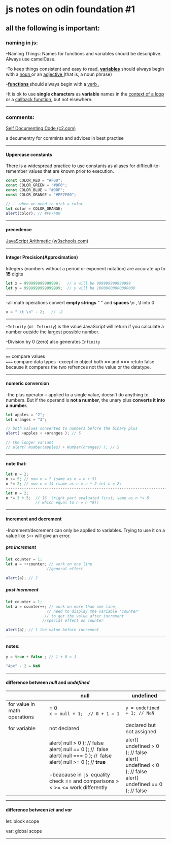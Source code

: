 # js notes on odin foundation #1

## all the following is important:

### naming in js:

-Naming Things: Names for functions and variables should be descriptive. Always use camelCase. 

-To keep things consistent and easy to read, <u>**variables**</u> should always begin with a <u>noun </u>or an <u>adjective </u>(that is, a noun phrase)

-**<u>functions </u>** should always begin with a <u>verb </u>,

-It is ok to use **single characters** as **variable** names in the <u>context of a loop </u>or a <u>callback function,</u> but not elsewhere.

-----------------------------------------

### comments:

[Self Documenting Code (c2.com)](http://wiki.c2.com/?SelfDocumentingCode)

a decumentry for commints and advices in best practise

--------------------------

#### Uppercase constants

There is a widespread practice to use constants as aliases for difficult-to-remember values that are known prior to execution.

```js
const COLOR_RED = "#F00";
const COLOR_GREEN = "#0F0";
const COLOR_BLUE = "#00F";
const COLOR_ORANGE = "#FF7F00";

// ...when we need to pick a color
let color = COLOR_ORANGE;
alert(color); // #FF7F00
```

---------------------------

#### precedence

[JavaScript Arithmetic (w3schools.com)](https://www.w3schools.com/js/js_arithmetic.asp)

--------------------------

#### Integer Precision(Approximation)

Integers (numbers without a period or exponent notation) are accurate up to **15** digits

```js
let x = 999999999999999;   // x will be 999999999999999
let y = 9999999999999999;  // y will be 10000000000000000
```

-------------

-all math operations convert **empty strings**  " " and **spaces** \n , \t into 0

```js
x = " \t \n" - 2;   // -2
```

------------------

-`Infinity` (or `-Infinity`) is the value JavaScript will return if you calculate a number outside the largest possible number.

-Division by 0 (zero) also generates `Infinity`

--------------------------------

`==` compare values  
`===` compare data types
-except in object both == and === retutn false 
 because it compares the two refrences not the value or the datatype.

--------------------

#### numeric conversion

-the plus operator `+` applied to a single value, doesn’t do anything to numbers. But if the operand is **not a number**, the unary plus **converts it into a number.**

```js
let apples = "2";
let oranges = "3";

// both values converted to numbers before the binary plus
alert( +apples + +oranges ); // 5

// the longer variant
// alert( Number(apples) + Number(oranges) ); // 5
```

-----------------------------

#### note that:

```js
let n = 2;
n += 5; // now n = 7 (same as n = n + 5)
n *= 2; // now n = 14 (same as n = n * 2 let n = 2;
-----------------------------------------------------------------------
let n = 2;
n *= 3 + 5;  // 16  (right part evaluated first, same as n *= 8
             // which equal to n = n *8))
```

-------------------------

#### increment and decrement

-Increment/decrement can only be applied to variables. Trying to use it on a value like `5++` will give an error.

##### pre increment

```js
let counter = 1;
let a = ++counter; // work on one line
                  //general effect

alert(a); // 2
```

##### post increment

```js
let counter = 1;
let a = counter++; // work on more than one line,
                  // need to display the variable 'counter' 
                 // to get the value after increment
                //special effect on counter 

alert(a); // 1 the value before increment
```

--------------------------------

#### notes:

```js
y = true + false ; // 1 + 0 = 1
```

```js
"4px" - 2 = NaN
```

------------------------------

#### difference between ***null*** and ***undefined***

|                              | **null**                                                                                                                                                                                                                   | undefined                                                                                                     |
| ---------------------------- | -------------------------------------------------------------------------------------------------------------------------------------------------------------------------------------------------------------------------- | ------------------------------------------------------------------------------------------------------------- |
| for value in math operations | = 0 <br>`x = null + 1;  // 0 + 1 = 1`                                                                                                                                                                                      | `y = undefined + 1; // NaN`                                                                                   |
| for variable                 | not declared                                                                                                                                                                                                               | declared but not assigned<br>                                                                                 |
|                              | alert( null > 0 ); // false<br/>alert( null == 0 ); //  false<br/>alert( null === 0 ); //  false<br>alert( null >= 0 ); // **true** <br><br>-beacause in  js  equality check == and comparisons > < >= <= work differently | alert( undefined > 0 ); // false <br/>alert( undefined < 0 ); // false <br/>alert( undefined == 0 ); // false |

-----------------------

#### difference between ***let*** and ***var***

let: block scope 

var: global scope

------------------------------------------------------------
